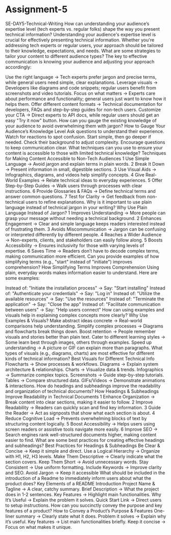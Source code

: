 # Assignment-5
SE-DAY5-Technical-Writing
How can understanding your audience’s expertise level (tech experts vs. regular folks) shape the way you present technical information?
Understanding your audience's expertise level is crucial for effectively presenting technical information. Whether you're addressing tech experts or regular users, your approach should be tailored to their knowledge, expectations, and needs.
What are some strategies to tailor your content to different audience types?
The key to effective communication is knowing your audience and adjusting your approach accordingly:

Use the right language → Tech experts prefer jargon and precise terms, while general users need simple, clear explanations.
Leverage visuals → Developers like diagrams and code snippets; regular users benefit from screenshots and video tutorials.
Focus on what matters → Experts care about performance and functionality; general users just want to know how it helps them.
Offer different content formats → Technical documentation for developers, FAQs and step-by-step guides for non-tech users.
Customize your CTA → Direct experts to API docs, while regular users should get an easy "Try it now" button.
How can you gauge the existing knowledge of your audience to avoid overwhelming them with jargon?
How to Gauge Your Audience’s Knowledge Level
Ask questions to understand their experience.
Watch for reactions to spot confusion.
Start simple, then go deeper if needed.
Check their background to adjust complexity.
Encourage questions to keep communication clear.
What techniques can you use to ensure your content is accessible to those with limited technical knowledge?
Techniques for Making Content Accessible to Non-Tech Audiences
1 Use Simple Language → Avoid jargon and explain terms in plain words.
2 Break It Down → Present information in small, digestible sections.
3 Use Visual Aids → Infographics, diagrams, and videos help simplify concepts.
4 Give Real-World Examples → Relate technical ideas to everyday experiences.
5 Offer Step-by-Step Guides → Walk users through processes with clear instructions.
6 Provide Glossaries & FAQs → Define technical terms and answer common questions.
7 Test for Clarity → Get feedback from non-technical users to refine explanations.
Why is it important to use plain language instead of technical jargon in your writing?
Why Use Plain Language Instead of Jargon?
1 Improves Understanding → More people can grasp your message without needing a technical background.
2 Enhances Engagement → Clear and simple language keeps readers interested instead of frustrating them.
3 Avoids Miscommunication → Jargon can be confusing or interpreted differently by different people.
4 Reaches a Wider Audience → Non-experts, clients, and stakeholders can easily follow along.
5 Boosts Accessibility → Ensures inclusivity for those with varying levels of expertise.
6 Saves Time → Readers don’t have to decode complex terms, making communication more efficient.
Can you provide examples of how simplifying terms (e.g., "start" instead of "initiate") improves comprehension?
How Simplifying Terms Improves Comprehension
Using plain, everyday words makes information easier to understand. Here are some examples:

Instead of: "Initiate the installation process" → Say: "Start installing"
Instead of: "Authenticate your credentials" → Say: "Log in"
Instead of: "Utilize the available resources" → Say: "Use the resources"
Instead of: "Terminate the application" → Say: "Close the app"
Instead of: "Facilitate communication between users" → Say: "Help users connect"
How can using examples and visuals help in explaining complex concepts more clearly?
Why Use Examples & Visuals?
Make abstract ideas concrete → Real-world comparisons help understanding.
Simplify complex processes → Diagrams and flowcharts break things down.
Boost retention → People remember visuals and stories better than plain text.
Cater to different learning styles → Some learn best through images, others through examples.
Speed up understanding → A picture or GIF can explain more than paragraphs.
What types of visuals (e.g., diagrams, charts) are most effective for different kinds of technical information?
Best Visuals for Different Technical Info
Flowcharts → Show processes & workflows.
Diagrams → Explain system architecture & relationships.
Charts → Visualize data & trends.
Infographics → Summarize complex topics.
Screenshots → Guide step-by-step tutorials.
Tables → Compare structured data.
GIFs/Videos → Demonstrate animations & interactions.
How do headings and subheadings improve the readability and organization of technical documents?
How Headings & Subheadings Improve Readability in Technical Documents
1 Enhance Organization → Break content into clear sections, making it easier to follow.
2 Improve Readability → Readers can quickly scan and find key information.
3 Guide the Reader → Act as signposts that show what each section is about.
4 Reduce Cognitive Load → Prevents overwhelming blocks of text by structuring content logically.
5 Boost Accessibility → Helps users using screen readers or assistive tools navigate more easily.
6 Improve SEO → Search engines rank well-structured documents higher, making content easier to find.
What are some best practices for creating effective headings and subheadings?
Best Practices for Headings & Subheadings
Be Clear & Concise → Keep it simple and direct.
Use a Logical Hierarchy → Organize with H1, H2, H3 levels.
Make Them Descriptive → Clearly indicate what the section covers.
Keep Them Short → Avoid unnecessary words.
Stay Consistent → Use uniform formatting.
Include Keywords → Improve clarity and SEO.
Avoid Jargon → Keep it accessible
What should be included in the introduction of a Readme to immediately inform users about what the product does?
Key Elements of a README Introduction
Project Name & Tagline → A clear, catchy summary.
Brief Description → What the project does in 1-2 sentences.
Key Features → Highlight main functionalities.
Why It’s Useful → Explain the problem it solves.
Quick Start Link → Direct users to setup instructions.
How can you succinctly convey the purpose and key features of a product?
How to Convey a Product’s Purpose & Features
One-liner summary → Clearly state what it does.
Problem it solves → Explain why it’s useful.
Key features → List main functionalities briefly.
Keep it concise → Focus on what makes it unique.
